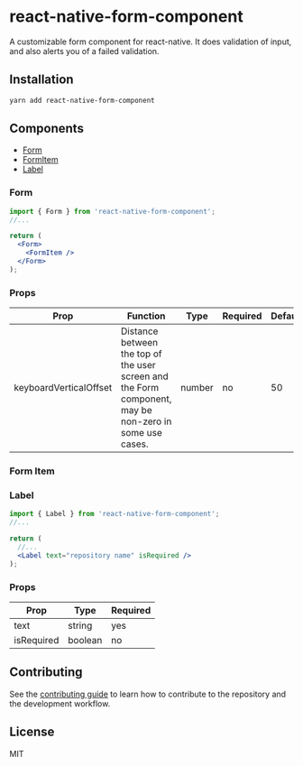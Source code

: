 # react-native-form-component

A customizable form component for react-native. It does validation of input, and also alerts you of a failed validation.

## Installation

```sh
yarn add react-native-form-component
```

## Components

- [Form](#form)
- [FormItem](#form-item)
- [Label](#label)

### Form

```jsx
import { Form } from 'react-native-form-component';
//...

return (
  <Form>
    <FormItem />
  </Form>
);
```

### Props

| Prop                   | Function                                                                                               | Type   | Required | Default | Platform |
| ---------------------- | ------------------------------------------------------------------------------------------------------ | ------ | -------- | ------- | -------- |
| keyboardVerticalOffset | Distance between the top of the user screen and the Form component, may be non-zero in some use cases. | number | no       | 50      | ios      |

### Form Item

### Label

```jsx
import { Label } from 'react-native-form-component';
//...

return (
  //...
  <Label text="repository name" isRequired />
);
```

### Props

| Prop       | Type    | Required |
| ---------- | ------- | -------- |
| text       | string  | yes      |
| isRequired | boolean | no       |

## Contributing

See the [contributing guide](CONTRIBUTING.md) to learn how to contribute to the repository and the development workflow.

## License

MIT
